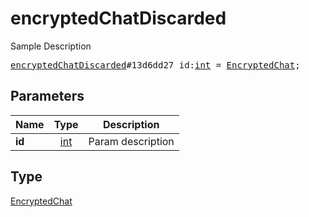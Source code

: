# encryptedChatDiscarded

Sample Description

<pre>
<a href="../constructor/encryptedChatDiscarded.md">encryptedChatDiscarded</a>#13d6dd27 id:<a href="../type/int.md">int</a> = <a href="../type/EncryptedChat.md">EncryptedChat</a>;</pre>
## Parameters

| Name | Type | Description |
|------|:----:|-------------|
| **id** | <a href="../type/int.md">int</a> | Param description |

## Type

<a href="../type/EncryptedChat.md">EncryptedChat</a>
